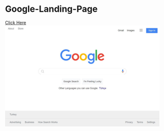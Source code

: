 # Google-Landing-Page
[Click Here](https://eyyupordueri.github.io/Google-Landing-Page/)
![Click Here](intro.JPG)
